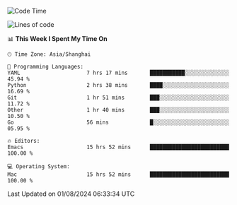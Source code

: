 <!--START_SECTION:waka-->
![Code Time](http://img.shields.io/badge/Code%20Time-2%2C109%20hrs%2032%20mins-blue)

![Lines of code](https://img.shields.io/badge/From%20Hello%20World%20I%27ve%20Written-308.0%20thousand%20lines%20of%20code-blue)

📊 **This Week I Spent My Time On** 

```text
🕑︎ Time Zone: Asia/Shanghai

💬 Programming Languages: 
YAML                     7 hrs 17 mins       ███████████░░░░░░░░░░░░░░   45.94 % 
Python                   2 hrs 38 mins       ████░░░░░░░░░░░░░░░░░░░░░   16.69 % 
Git                      1 hr 51 mins        ███░░░░░░░░░░░░░░░░░░░░░░   11.72 % 
Other                    1 hr 40 mins        ███░░░░░░░░░░░░░░░░░░░░░░   10.50 % 
Go                       56 mins             █░░░░░░░░░░░░░░░░░░░░░░░░   05.95 % 

🔥 Editors: 
Emacs                    15 hrs 52 mins      █████████████████████████   100.00 % 

💻 Operating System: 
Mac                      15 hrs 52 mins      █████████████████████████   100.00 % 
```


 Last Updated on 01/08/2024 06:33:34 UTC
<!--END_SECTION:waka-->
